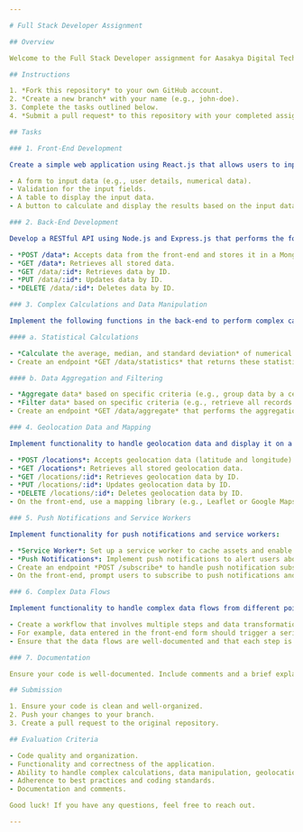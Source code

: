 ```yaml
---

# Full Stack Developer Assignment

## Overview

Welcome to the Full Stack Developer assignment for Aasakya Digital Technologies Pvt Ltd. This test is designed to evaluate your skills in front-end and back-end development, including handling complex calculations, data manipulation, geolocation data, push notifications, and service workers. You have *2 days* to complete this assignment.

## Instructions

1. *Fork this repository* to your own GitHub account.
2. *Create a new branch* with your name (e.g., john-doe).
3. Complete the tasks outlined below.
4. *Submit a pull request* to this repository with your completed assignment.

## Tasks

### 1. Front-End Development

Create a simple web application using React.js that allows users to input data and view results. The application should include:

- A form to input data (e.g., user details, numerical data).
- Validation for the input fields.
- A table to display the input data.
- A button to calculate and display the results based on the input data.

### 2. Back-End Development

Develop a RESTful API using Node.js and Express.js that performs the following operations:

- *POST /data*: Accepts data from the front-end and stores it in a MongoDB database.
- *GET /data*: Retrieves all stored data.
- *GET /data/:id*: Retrieves data by ID.
- *PUT /data/:id*: Updates data by ID.
- *DELETE /data/:id*: Deletes data by ID.

### 3. Complex Calculations and Data Manipulation

Implement the following functions in the back-end to perform complex calculations and data manipulation:

#### a. Statistical Calculations

- *Calculate the average, median, and standard deviation* of numerical data stored in the database.
- Create an endpoint *GET /data/statistics* that returns these statistical values.

#### b. Data Aggregation and Filtering

- *Aggregate data* based on specific criteria (e.g., group data by a certain field and calculate the sum or average for each group).
- *Filter data* based on specific criteria (e.g., retrieve all records where a numerical field is above a certain threshold).
- Create an endpoint *GET /data/aggregate* that performs the aggregation and filtering and returns the results.

### 4. Geolocation Data and Mapping

Implement functionality to handle geolocation data and display it on a map:

- *POST /locations*: Accepts geolocation data (latitude and longitude) from the front-end and stores it in the database.
- *GET /locations*: Retrieves all stored geolocation data.
- *GET /locations/:id*: Retrieves geolocation data by ID.
- *PUT /locations/:id*: Updates geolocation data by ID.
- *DELETE /locations/:id*: Deletes geolocation data by ID.
- On the front-end, use a mapping library (e.g., Leaflet or Google Maps API) to display the geolocation data on a map.

### 5. Push Notifications and Service Workers

Implement functionality for push notifications and service workers:

- *Service Worker*: Set up a service worker to cache assets and enable offline functionality.
- *Push Notifications*: Implement push notifications to alert users about updates or important information.
- Create an endpoint *POST /subscribe* to handle push notification subscriptions.
- On the front-end, prompt users to subscribe to push notifications and handle the subscription process.

### 6. Complex Data Flows

Implement functionality to handle complex data flows from different points:

- Create a workflow that involves multiple steps and data transformations.
- For example, data entered in the front-end form should trigger a series of back-end processes, such as validation, transformation, and storage in different collections or databases.
- Ensure that the data flows are well-documented and that each step is clearly defined.

### 7. Documentation

Ensure your code is well-documented. Include comments and a brief explanation of your approach in the README file.

## Submission

1. Ensure your code is clean and well-organized.
2. Push your changes to your branch.
3. Create a pull request to the original repository.

## Evaluation Criteria

- Code quality and organization.
- Functionality and correctness of the application.
- Ability to handle complex calculations, data manipulation, geolocation data, push notifications, and service workers.
- Adherence to best practices and coding standards.
- Documentation and comments.

Good luck! If you have any questions, feel free to reach out.

---
```

